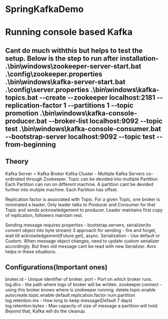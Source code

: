 # SpringKafkaDemo

Running console based Kafka 
===========================
Cant do much withthis but helps to test the setup. Below is the step to run after installation-
.\bin\windows\zookeeper-server-start.bat .\config\zookeeper.properties
.\bin\windows\kafka-server-start.bat .\config\server.properties
.\bin\windows\kafka-topics.bat --create --zookeeper localhost:2181 --replication-factor 1 --partitions 1 --topic promotion
.\bin\windows\kafka-console-producer.bat --broker-list localhost:9092 --topic test
.\bin\windows\kafka-console-consumer.bat --bootstrap-server localhost:9092 --topic test --from-beginning
--------------

Theory
-------------
Kafka Server = Kafka Broker
Kafka Cluster - Multiple Kafka Servers co-ordinated through Zookeeper.
Topic can be devided into multiple Partition
Each Partition can run on different machine.
A partition cant be devided further into mutiple machine.
Each Partition has offset.

Replication factor is associated with Topic.
For a given Topic, one broker is nominated a leader. Only leader talks to Producer and Consumer for that Topic and sends acknowledgement to producer. 
Leader maintains first copy of replication, followers maintain rest.

Sending message requires properties - bootstrap.servers, serializer(to convert object into byte stream)
3 approach for sending - fire and forget, wait till acknowledgement(Future.get), async.
Serialization - Use default or Custom. When message object changes, need to update custom serializer accordingly. 
	But then old message cant be read with new Serializer. Avro helps in these situations.

Configurations(Important ones)
--------------
broker.id - Unique identifier of broker.
port - Port on which broker runs.
log.dirs - the path where logs of broker will be written.
zookeeper.connect - using this broker knows where is zookeeper running.
delete.topic.enable
autocreate.topic.enable
default.replication.factor
num.partition
log.retention.ms - How long to keep message(Default 7 days)
log.retention.bytes - Max capacity of size of message a partition will hold. Beyond that, Kafka will do the cleanup.




